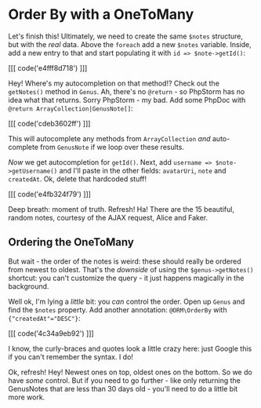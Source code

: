 # Order By with a OneToMany

Let's finish this! Ultimately, we need to create the same `$notes` structure, but
with the *real* data. Above the `foreach` add a new `$notes` variable. Inside, add
a new entry to that and start populating it with `id => $note->getId()`:

[[[ code('e4fff8d718') ]]]

Hey! Where's my autocompletion on that method!? Check out the `getNotes()` method in
`Genus`. Ah, there's no `@return` - so PhpStorm has no idea what that returns. Sorry
PhpStorm - my bad. Add some PhpDoc with `@return ArrayCollection|GenusNote[]`:

[[[ code('cdeb3602ff') ]]]

This will autocomplete any methods from `ArrayCollection` *and* auto-complete
from `GenusNote` if we loop over these results.

*Now* we get autocompletion for `getId()`. Next, add `username => $note->getUsername()`
and I'll paste in the other fields: `avatarUri`, `note` and `createdAt`. Ok, delete
that hardcoded stuff!

[[[ code('e4fb324f79') ]]]

Deep breath: moment of truth. Refresh! Ha! There are the 15 beautiful, random notes,
courtesy of the AJAX request, Alice and Faker.

## Ordering the OneToMany

But wait - the order of the notes is weird: these should really be ordered from newest
to oldest. That's the *downside* of using the `$genus->getNotes()` shortcut: you
can't customize the query - it just happens magically in the background.

Well ok, I'm lying a *little* bit: you *can* control the order. Open up `Genus`
and find the `$notes` property. Add another annotation: `@ORM\OrderBy` with
`{"createdAt"="DESC"}`:

[[[ code('4c34a9eb92') ]]]

I know, the curly-braces and quotes look a little crazy here: just Google this
if you can't remember the syntax. I do!

Ok, refresh! Hey! Newest ones on top, oldest ones on the bottom. So we do have *some*
control. But if you need to go further - like only returning the GenusNotes that
are less than 30 days old - you'll need to do a little bit more work.
